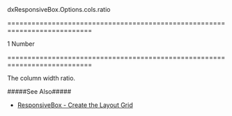 <!--id-->dxResponsiveBox.Options.cols.ratio<!--/id-->
===========================================================================
<!--default-->1<!--/default-->
<!--type-->Number<!--/type-->
===========================================================================

<!--shortDescription-->
The column width ratio.
<!--/shortDescription-->

<!--fullDescription-->
#####See Also#####
- [ResponsiveBox - Create the Layout Grid](/Documentation/Guide/Widgets/ResponsiveBox/Create_the_Layout_Grid/)
<!--/fullDescription-->